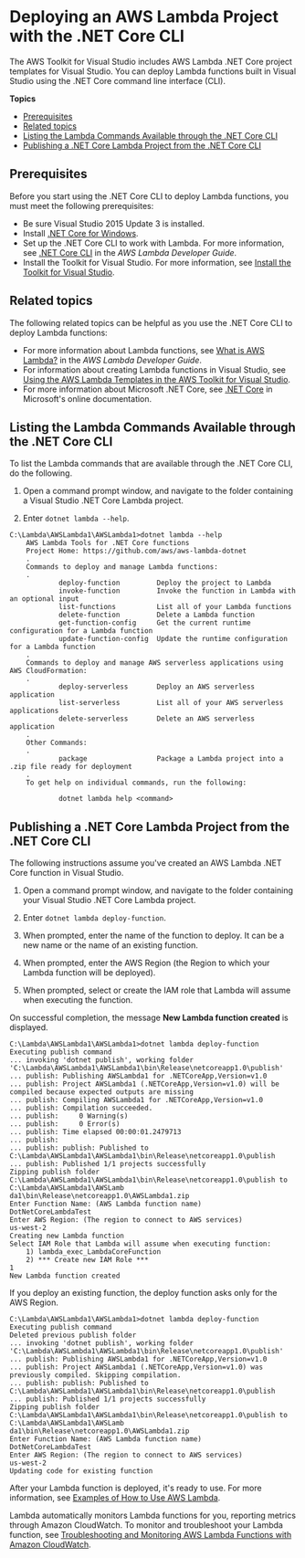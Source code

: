 # Deploying an AWS Lambda Project with the \.NET Core CLI<a name="lambda-cli-publish"></a>

The AWS Toolkit for Visual Studio includes AWS Lambda \.NET Core project templates for Visual Studio\. You can deploy Lambda functions built in Visual Studio using the \.NET Core command line interface \(CLI\)\.

**Topics**
+ [Prerequisites](#lambda-cli-prereqs)
+ [Related topics](#lambda-cli-related)
+ [Listing the Lambda Commands Available through the \.NET Core CLI](#listing-the-lam-commands-available-through-the-cli)
+ [Publishing a \.NET Core Lambda Project from the \.NET Core CLI](#publishing-a-net-core-lam-project-from-the-net-core-cli)

## Prerequisites<a name="lambda-cli-prereqs"></a>

Before you start using the \.NET Core CLI to deploy Lambda functions, you must meet the following prerequisites:
+ Be sure Visual Studio 2015 Update 3 is installed\.
+ Install [\.NET Core for Windows](https://dotnet.microsoft.com/download#windowsvs2015)\.
+ Set up the \.NET Core CLI to work with Lambda\. For more information, see [\.NET Core CLI](https://docs.aws.amazon.com/lambda/latest/dg/csharp-package-cli.html) in the *AWS Lambda Developer Guide*\.
+ Install the Toolkit for Visual Studio\. For more information, see [Install the Toolkit for Visual Studio](setup.md#install)\.

## Related topics<a name="lambda-cli-related"></a>

The following related topics can be helpful as you use the \.NET Core CLI to deploy Lambda functions:
+ For more information about Lambda functions, see [What is AWS Lambda?](https://docs.aws.amazon.com/lambda/latest/dg/welcome.html) in the *AWS Lambda Developer Guide*\.
+ For information about creating Lambda functions in Visual Studio, see [ Using the AWS Lambda Templates in the AWS Toolkit for Visual Studio](lambda-index.md)\.
+ For more information about Microsoft \.NET Core, see [\.NET Core](https://docs.microsoft.com/en-us/dotnet/articles/core/) in Microsoft's online documentation\.

## Listing the Lambda Commands Available through the \.NET Core CLI<a name="listing-the-lam-commands-available-through-the-cli"></a>

To list the Lambda commands that are available through the \.NET Core CLI, do the following\.

1. Open a command prompt window, and navigate to the folder containing a Visual Studio \.NET Core Lambda project\.

1. Enter `dotnet lambda --help`\.

```
C:\Lambda\AWSLambda1\AWSLambda1>dotnet lambda --help
    AWS Lambda Tools for .NET Core functions
    Project Home: https://github.com/aws/aws-lambda-dotnet
    .
    Commands to deploy and manage Lambda functions:
    .
            deploy-function         Deploy the project to Lambda
            invoke-function         Invoke the function in Lambda with an optional input
            list-functions          List all of your Lambda functions
            delete-function         Delete a Lambda function
            get-function-config     Get the current runtime configuration for a Lambda function
            update-function-config  Update the runtime configuration for a Lambda function
    .
    Commands to deploy and manage AWS serverless applications using AWS CloudFormation:
    .
            deploy-serverless       Deploy an AWS serverless application
            list-serverless         List all of your AWS serverless applications
            delete-serverless       Delete an AWS serverless application
    .
    Other Commands:
    .
            package                 Package a Lambda project into a .zip file ready for deployment
    .
    To get help on individual commands, run the following:

            dotnet lambda help <command>
```

## Publishing a \.NET Core Lambda Project from the \.NET Core CLI<a name="publishing-a-net-core-lam-project-from-the-net-core-cli"></a>

The following instructions assume you've created an AWS Lambda \.NET Core function in Visual Studio\.

1. Open a command prompt window, and navigate to the folder containing your Visual Studio \.NET Core Lambda project\.

1. Enter `dotnet lambda deploy-function`\.

1. When prompted, enter the name of the function to deploy\. It can be a new name or the name of an existing function\.

1. When prompted, enter the AWS Region \(the Region to which your Lambda function will be deployed\)\.

1. When prompted, select or create the IAM role that Lambda will assume when executing the function\.

On successful completion, the message **New Lambda function created** is displayed\.

```
C:\Lambda\AWSLambda1\AWSLambda1>dotnet lambda deploy-function
Executing publish command
... invoking 'dotnet publish', working folder 'C:\Lambda\AWSLambda1\AWSLambda1\bin\Release\netcoreapp1.0\publish'
... publish: Publishing AWSLambda1 for .NETCoreApp,Version=v1.0
... publish: Project AWSLambda1 (.NETCoreApp,Version=v1.0) will be compiled because expected outputs are missing
... publish: Compiling AWSLambda1 for .NETCoreApp,Version=v1.0
... publish: Compilation succeeded.
... publish:     0 Warning(s)
... publish:     0 Error(s)
... publish: Time elapsed 00:00:01.2479713
... publish:
... publish: publish: Published to C:\Lambda\AWSLambda1\AWSLambda1\bin\Release\netcoreapp1.0\publish
... publish: Published 1/1 projects successfully
Zipping publish folder C:\Lambda\AWSLambda1\AWSLambda1\bin\Release\netcoreapp1.0\publish to C:\Lambda\AWSLambda1\AWSLamb
da1\bin\Release\netcoreapp1.0\AWSLambda1.zip
Enter Function Name: (AWS Lambda function name)
DotNetCoreLambdaTest
Enter AWS Region: (The region to connect to AWS services)
us-west-2
Creating new Lambda function
Select IAM Role that Lambda will assume when executing function:
    1) lambda_exec_LambdaCoreFunction
    2) *** Create new IAM Role ***
1
New Lambda function created
```

If you deploy an existing function, the deploy function asks only for the AWS Region\.

```
C:\Lambda\AWSLambda1\AWSLambda1>dotnet lambda deploy-function
Executing publish command
Deleted previous publish folder
... invoking 'dotnet publish', working folder 'C:\Lambda\AWSLambda1\AWSLambda1\bin\Release\netcoreapp1.0\publish'
... publish: Publishing AWSLambda1 for .NETCoreApp,Version=v1.0
... publish: Project AWSLambda1 (.NETCoreApp,Version=v1.0) was previously compiled. Skipping compilation.
... publish: publish: Published to C:\Lambda\AWSLambda1\AWSLambda1\bin\Release\netcoreapp1.0\publish
... publish: Published 1/1 projects successfully
Zipping publish folder C:\Lambda\AWSLambda1\AWSLambda1\bin\Release\netcoreapp1.0\publish to C:\Lambda\AWSLambda1\AWSLamb
da1\bin\Release\netcoreapp1.0\AWSLambda1.zip
Enter Function Name: (AWS Lambda function name)
DotNetCoreLambdaTest
Enter AWS Region: (The region to connect to AWS services)
us-west-2
Updating code for existing function
```

After your Lambda function is deployed, it's ready to use\. For more information, see [Examples of How to Use AWS Lambda](https://docs.aws.amazon.com/lambda/latest/dg/use-cases.html)\.

Lambda automatically monitors Lambda functions for you, reporting metrics through Amazon CloudWatch\. To monitor and troubleshoot your Lambda function, see [Troubleshooting and Monitoring AWS Lambda Functions with Amazon CloudWatch](https://docs.aws.amazon.com/lambda/latest/dg/monitoring-functions.html)\.